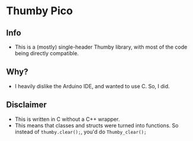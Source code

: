 # Thumby Pico
## Info
   * This is a (mostly) single-header Thumby library, with most of the code being directly compatible.
## Why?
   * I heavily dislike the Arduino IDE, and wanted to use C. So, I did.
## Disclaimer
   * This is written in C without a C++ wrapper.
   * This means that classes and structs were turned into functions. So instead of ```thumby.clear();```, you'd do ```Thumby_clear();```